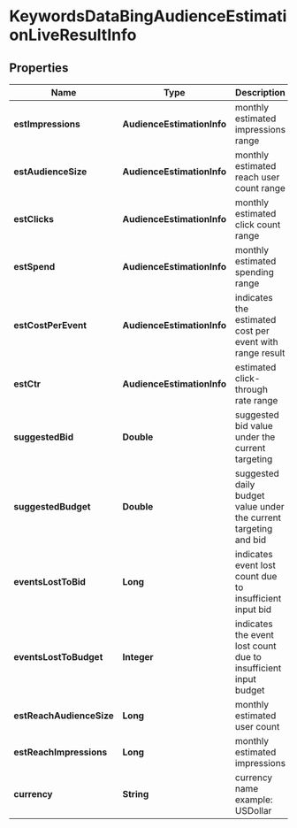 # KeywordsDataBingAudienceEstimationLiveResultInfo


## Properties

| Name | Type | Description | Notes |
|------------ | ------------- | ------------- | -------------|
**estImpressions** | **AudienceEstimationInfo** | monthly estimated impressions range |[optional]|
**estAudienceSize** | **AudienceEstimationInfo** | monthly estimated reach user count range |[optional]|
**estClicks** | **AudienceEstimationInfo** | monthly estimated click count range |[optional]|
**estSpend** | **AudienceEstimationInfo** | monthly estimated spending range |[optional]|
**estCostPerEvent** | **AudienceEstimationInfo** | indicates the estimated cost per event with range result |[optional]|
**estCtr** | **AudienceEstimationInfo** | estimated click-through rate range |[optional]|
**suggestedBid** | **Double** | suggested bid value under the current targeting |[optional]|
**suggestedBudget** | **Double** | suggested daily budget value under the current targeting and bid |[optional]|
**eventsLostToBid** | **Long** | indicates event lost count due to insufficient input bid |[optional]|
**eventsLostToBudget** | **Integer** | indicates the event lost count due to insufficient input budget |[optional]|
**estReachAudienceSize** | **Long** | monthly estimated user count |[optional]|
**estReachImpressions** | **Long** | monthly estimated impressions |[optional]|
**currency** | **String** | currency name<br>example: USDollar |[optional]|